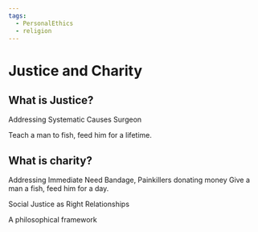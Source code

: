 ```yaml
---
tags:
  - PersonalEthics
  - religion
---
```



# Justice and Charity

## What is Justice?
Addressing Systematic Causes
Surgeon

Teach a man to fish, feed him for a lifetime.

## What is charity?
Addressing Immediate Need
Bandage, Painkillers
donating money
Give a man a fish, feed him for a day.


Social Justice as Right Relationships

A philosophical framework



